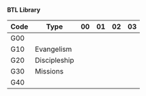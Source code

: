 __BTL Library__

| Code | Type | 00 | 01 | 02 | 03 | 
|--------|--------|----|-----|-----|-----|
|G00   | 
|G10   | Evangelism |
|G20   | Discipleship |
|G30   | Missions | 
|G40   | 